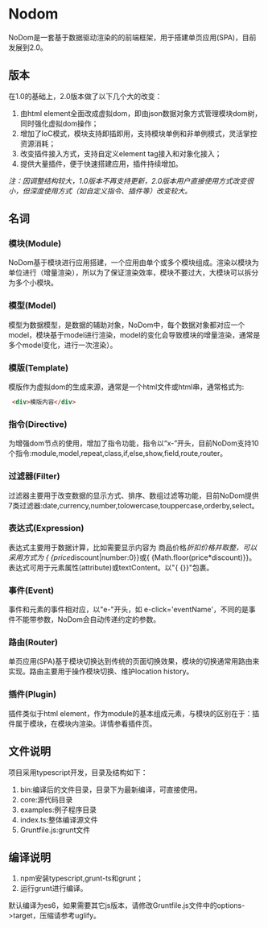 # Nodom

NoDom是一套基于数据驱动渲染的的前端框架，用于搭建单页应用(SPA)，目前发展到2.0。

## 版本
在1.0的基础上，2.0版本做了以下几个大的改变：
1. 由html element全面改成虚拟dom，即由json数据对象方式管理模块dom树，同时强化虚拟dom操作；
2. 增加了IoC模式，模块支持即插即用，支持模块单例和非单例模式，灵活掌控资源消耗；
3. 改变插件接入方式，支持自定义element tag接入和对象化接入；
4. 提供大量插件，便于快速搭建应用，插件持续增加。

*注：因调整结构较大，1.0版本不再支持更新，2.0版本用户直接使用方式改变很小，但深度使用方式（如自定义指令、插件等）改变较大。*    
 
## 名词
### 模块(Module)
NoDom基于模块进行应用搭建，一个应用由单个或多个模块组成。渲染以模块为单位进行（增量渲染），所以为了保证渲染效率，模块不要过大，大模块可以拆分为多个小模块。

### 模型(Model)
模型为数据模型，是数据的辅助对象，NoDom中，每个数据对象都对应一个model，模块基于model进行渲染，model的变化会导致模块的增量渲染，通常是多个model变化，进行一次渲染）。

### 模版(Template)
模版作为虚拟dom的生成来源，通常是一个html文件或html串，通常格式为: 

```html
 <div>模版内容</div>
```

### 指令(Directive)
为增强dom节点的使用，增加了指令功能，指令以“x-”开头，目前NoDom支持10个指令:module,model,repeat,class,if,else,show,field,route,router。

### 过滤器(Filter)
过滤器主要用于改变数据的显示方式、排序、数组过滤等功能，目前NoDom提供7类过滤器:date,currency,number,tolowercase,touppercase,orderby,select。

### 表达式(Expression)
表达式主要用于数据计算，比如需要显示内容为 商品价格*折扣价格并取整，可以采用方式为 { {price*discount|number:0}}或{ {Math.floor(price*discount)}}。表达式可用于元素属性(attribute)或textContent。以"{ {}}"包裹。

### 事件(Event)
事件和元素的事件相对应，以"e-"开头，如 e-click='eventName'，不同的是事件不能带参数，NoDom会自动传递约定的参数。

### 路由(Router)
单页应用(SPA)基于模块切换达到传统的页面切换效果，模块的切换通常用路由来实现。路由主要用于操作模块切换、维护location history。

### 插件(Plugin)
插件类似于html element，作为module的基本组成元素，与模块的区别在于：插件属于模块，在模块内渲染。详情参看插件页。

## 文件说明
项目采用typescript开发，目录及结构如下：
1. bin:编译后的文件目录，目录下为最新编译，可直接使用。
2. core:源代码目录
3. examples:例子程序目录
4. index.ts:整体编译源文件
5. Gruntfile.js:grunt文件
## 编译说明
1. npm安装typescript,grunt-ts和grunt；
2. 运行grunt进行编译。

默认编译为es6，如果需要其它js版本，请修改Gruntfile.js文件中的options->target，压缩请参考uglify。    



